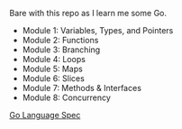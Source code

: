 Bare with this repo as I learn me some Go.

- Module 1: Variables, Types, and Pointers
- Module 2: Functions
- Module 3: Branching
- Module 4: Loops
- Module 5: Maps
- Module 6: Slices
- Module 7: Methods & Interfaces
- Module 8: Concurrency

[Go Language Spec](https://golang.org/ref/spec)
